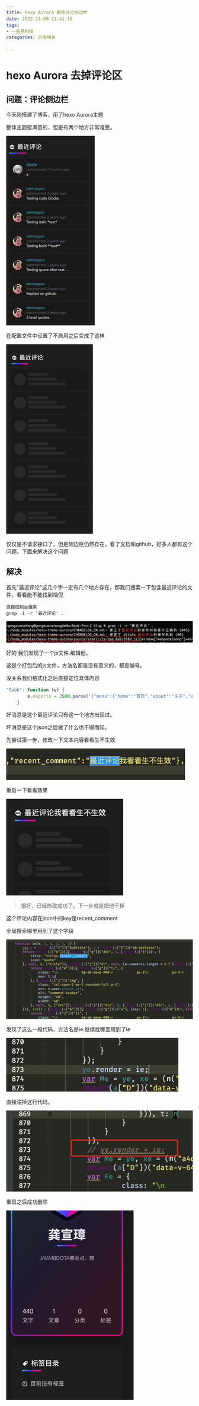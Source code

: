 ```yaml
---
title: hexo Aurora 删除评论侧边栏
date: 2022-11-09 11:41:10
tags:
- 一些黑科技
categories: 开发相关

---
```



# hexo Aurora 去掉评论区

## 问题：评论侧边栏

今天刚搭建了博客，用了hexo Aurora主题

整体主题挺满意的，但是有两个地方非常难受。

<img src="/images/image-20221109094356058.png" alt="image-20221109094356058" style="zoom: 50%;" />



在配置文件中设置了不启用之后变成了这样

<img src="/images/image-20221109094501762.png" alt="image-20221109094501762" style="zoom:50%;" />



仅仅是不请求接口了，但是侧边栏仍然存在，看了文档和github，好多人都有这个问题。下面来解决这个问题

## 解决

首先"最近评论"这几个字一定有几个地方存在，那我们搜索一下包含最近评论的文件，看看能不能找到端倪

```shell
直接控制台搜索
grep -i -r '最近评论' .
```

![image-20221109095002608](/images/image-20221109095002608.png)

好的 我们发现了一个js文件.编辑他。



这是个打包后的js文件，方法名都是没有意义的，都是编号。

没关系我们格式化之后直接定位具体内容

```js
"9abb": function (e) {
        e.exports = JSON.parse('{"menu":{"home":"首页","about":"关于","archives":"归档","categories":"分类","tags":"标签","post":"文章","message-board":"留言板","search":"搜索结果","not-found":"无法找到页面"},"home":{"recommended":"推荐文章"},"titles":{"articles":"文章列表","about":"关于我","category_list":"分类目录","tag_list":"标签目录","toc":"文章目录","comment":"评论区","recent_comment":"最近评论"},"settings":{"months":["一月","二月","三月","四月","五月","六月","七月","八月","九月","十月","十一月","十二月"],"articles":"文章","categories":"分类","tags":"标签","words":"文字","visitor_count":"总共访客数","visit_count":"总共访问数","button-all":"全部","paginator":{"newer":"新的","older":"以往","prev":"上一篇更回味","next":"下一篇更精彩"},"more-tags":"查看更多","admin-user":"博主","shared-on":"发布于","recently-search":"最近搜索","search-result":"一共找到 [total] 个结果","no-recent-search":"没有最近搜索记录。","no-search-result":"没有找到任何记录。","cmd-to-select":"查看","cmd-to-navigate":"选择","cmd-to-close":"关闭","searched-by":"搜索引擎","tips-back-to-top":"返回顶部","tips-open-menu":"打开菜单","tips-back-to-home":"返回首页","tips-open-search":"打开搜索","default-category":"文章","default-tag":"未分类","empty-tag":"目前没有标签","pinned":"置顶","featured":"推荐"}}')
    }
```

好消息是这个最近评论只有这一个地方出现过。

坏消息是这个json之后做了什么也不得而知。

先尝试第一步，修改一下文本内容看看生不生效

<img src="/images/image-20221109095605020.png" alt="image-20221109095605020" style="zoom:50%;margin-left:0px" />



重启一下看看效果

<img src="/images/image-20221109100320231.png" alt="image-20221109100320231" style="zoom:50%;margin-left:0px" />

> 很好，已经修改成功了。下一步就是把他干掉



这个评论内容在json中的key是recent_comment

全局搜索哪里用到了这个字段

![image-20221109102813197](/images/image-20221109102813197.png)

发现了这么一段代码，方法名是ie.继续找哪里用到了ie

<img src="/images/image-20221109102846918.png" alt="image-20221109102846918" style="zoom:50%;margin-left:0px" />

直接注掉这行代码。

<img src="/images/image-20221109102934094.png" alt="image-20221109102934094" style="zoom:50%;margin-left:0px" />

重启之后成功删除

<img src="/images/image-20221109103015680.png" alt="image-20221109103015680" style="zoom:50%;margin-left:0px" />


